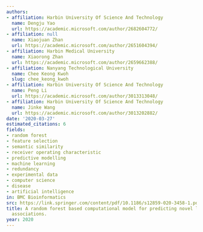 ```yaml
---
authors:
- affiliation: Harbin University Of Science And Technology
  name: Dengju Yao
  url: https://academic.microsoft.com/author/2682604772/
- affiliation: null
  name: Xiaojuan Zhan
  url: https://academic.microsoft.com/author/2651604394/
- affiliation: Harbin Medical University
  name: Xiaorong Zhan
  url: https://academic.microsoft.com/author/2659662388/
- affiliation: Nanyang Technological University
  name: Chee Keong Kwoh
  slug: chee_keong_kwoh
- affiliation: Harbin University Of Science And Technology
  name: Peng Li
  url: https://academic.microsoft.com/author/3013313048/
- affiliation: Harbin University Of Science And Technology
  name: Jinke Wang
  url: https://academic.microsoft.com/author/3013202882/
date: '2020-03-27'
estimated_citations: 6
fields:
- random forest
- feature selection
- semantic similarity
- receiver operating characteristic
- predictive modelling
- machine learning
- redundancy
- experimental data
- computer science
- disease
- artificial intelligence
in: BMC Bioinformatics
src: https://link.springer.com/content/pdf/10.1186/s12859-020-3458-1.pdf
title: A random forest based computational model for predicting novel lncRNA-disease
  associations.
year: 2020
---
```

